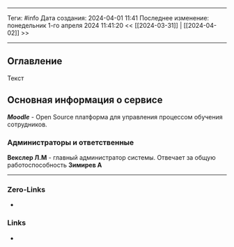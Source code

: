 ___
Теги: #info
Дата создания: 2024-04-01 11:41 
Последнее изменение: понедельник 1-го апреля 2024 11:41:20
<< [[2024-03-31]] | [[2024-04-02]] >> 
___
## Оглавление

Текст


## Основная информация о сервисе

**_Moodle_** - Open Source платформа для управления процессом обучения сотрудников.

### Администраторы и ответственные 

**Векслер Л.М** -  главный администратор системы. Отвечает за общую работоспособность
**Зимирев А**
___
### Zero-Links
- 

### Links
- 
